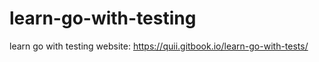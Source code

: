 # learn-go-with-testing

learn go with testing website: https://quii.gitbook.io/learn-go-with-tests/
